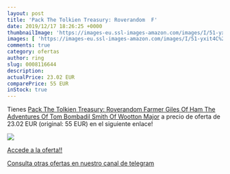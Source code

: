 ```yaml
---
layout: post
title: 'Pack The Tolkien Treasury: Roverandom  F'
date: 2019/12/17 18:26:25 +0000
thumbnailImage: 'https://images-eu.ssl-images-amazon.com/images/I/51-yxit4C%2BL._SL200_.jpg'
images: [ 'https://images-eu.ssl-images-amazon.com/images/I/51-yxit4C%2BL._SL200_.jpg' ]
comments: true
category: ofertas
author: ring
slug: 0008116644
description:
actualPrice: 23.02 EUR
comparePrice: 55 EUR
inStock: true
---
```


Tienes [Pack The Tolkien Treasury: Roverandom  Farmer Giles Of Ham  The Adventures Of Tom Bombadil  Smith Of Wootton Major](https://www.amazon.com/dp/0008116644/?tag=redken08-20) a precio de oferta de 23.02 EUR (original: 55 EUR) en el siguiente enlace!

[![](https://images-eu.ssl-images-amazon.com/images/I/51-yxit4C%2BL._SL200_.jpg)](https://www.amazon.com/dp/0008116644/?tag=redken08-20)

[Accede a la oferta!!](https://www.amazon.com/dp/0008116644/?tag=redken08-20)

[Consulta otras ofertas en nuestro canal de telegram](https://t.me/s/ofertas25)
